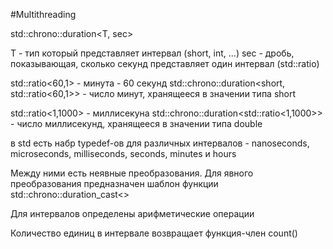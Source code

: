 #Multithreading

std::chrono::duration<T, sec>

T - тип который представляет интервал (short, int, ...)
sec -  дробь, показывающая, сколько секунд представляет один интервал (std::ratio)

std::ratio<60,1> - минута - 60 секунд
std::chrono::duration<short, std::ratio<60,1>> - число минут, хранящееся в значении типа short

std::ratio<1,1000> - миллисекуна
std::chrono::duration<std::ratio<1,1000>> - число миллисекунд, хранящееся в значении типа double

в std есть набр typedef-ов для различных интервалов - 
nanoseconds, microseconds, milliseconds, seconds, minutes и hours

Между ними есть неявные преобразования. Для явного преобразования
предназначен шаблон функции std::chrono::duration_cast<>

Для интервалов определены арифметические операции

Количество единиц в интервале возвращает функция-член count()